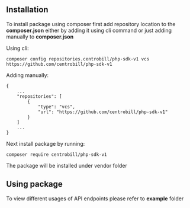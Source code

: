 ## Installation

To install package using composer first add repository location to the **composer.json** either by adding it using cli command or just adding manually to **composer.json**

Using cli:

    composer config repositories.centrobill/php-sdk-v1 vcs https://github.com/centrobill/php-sdk-v1

Adding manually:

    {
        ...
        "repositories": [
            {
                "type": "vcs",
                "url": "https://github.com/centrobill/php-sdk-v1"
            }
        ]
        ...
    }

Next install package by running:

    composer require centrobill/php-sdk-v1

The package will be installed under vendor folder


## Using package

To view different usages of API endpoints please refer to **example** folder